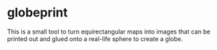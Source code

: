 # globeprint

This is a small tool to turn equirectangular maps into images that can be printed out and glued onto a real-life sphere to create a globe.
